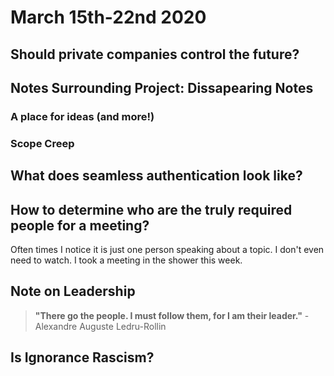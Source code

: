 # March 15th-22nd 2020

## 

## 

## Should private companies control the future?

## Notes Surrounding Project: Dissapearing Notes

### A place for ideas \(and more!\)

### Scope Creep

## What does seamless authentication look like?

## How to determine who are the truly required people for a meeting?

Often times I notice it is just one person speaking about a topic. I don't even need to watch. I took a meeting in the shower this week.

## Note on Leadership

> **"There go the people. I must follow them, for I am their leader."** - Alexandre Auguste Ledru-Rollin

## Is Ignorance Rascism?



